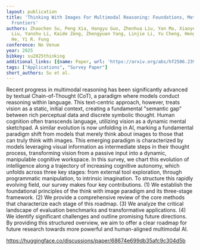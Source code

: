 ```yaml
---
layout: publication
title: 'Thinking With Images For Multimodal Reasoning: Foundations, Methods, And Future
  Frontiers'
authors: Zhaochen Su, Peng Xia, Hangyu Guo, Zhenhua Liu, Yan Ma, Xiaoye Qu, Jiaqi
  Liu, Yanshu Li, Kaide Zeng, Zhengyuan Yang, Linjie Li, Yu Cheng, Heng Ji, Junxian
  He, Yi R. Fung
conference: No Venue
year: 2025
bibkey: su2025thinking
additional_links: [{name: Paper, url: 'https://arxiv.org/abs/hf2506.23918'}]
tags: ["Applications", "Survey Paper"]
short_authors: Su et al.
---
```

Recent progress in multimodal reasoning has been significantly advanced by textual Chain-of-Thought (CoT), a paradigm where models conduct reasoning within language. This text-centric approach, however, treats vision as a static, initial context, creating a fundamental "semantic gap" between rich perceptual data and discrete symbolic thought. Human cognition often transcends language, utilizing vision as a dynamic mental sketchpad. A similar evolution is now unfolding in AI, marking a fundamental paradigm shift from models that merely think about images to those that can truly think with images. This emerging paradigm is characterized by models leveraging visual information as intermediate steps in their thought process, transforming vision from a passive input into a dynamic, manipulable cognitive workspace. In this survey, we chart this evolution of intelligence along a trajectory of increasing cognitive autonomy, which unfolds across three key stages: from external tool exploration, through programmatic manipulation, to intrinsic imagination. To structure this rapidly evolving field, our survey makes four key contributions. (1) We establish the foundational principles of the think with image paradigm and its three-stage framework. (2) We provide a comprehensive review of the core methods that characterize each stage of this roadmap. (3) We analyze the critical landscape of evaluation benchmarks and transformative applications. (4) We identify significant challenges and outline promising future directions. By providing this structured overview, we aim to offer a clear roadmap for future research towards more powerful and human-aligned multimodal AI.

https://huggingface.co/discussions/paper/68674e699db35afc9c304d5b